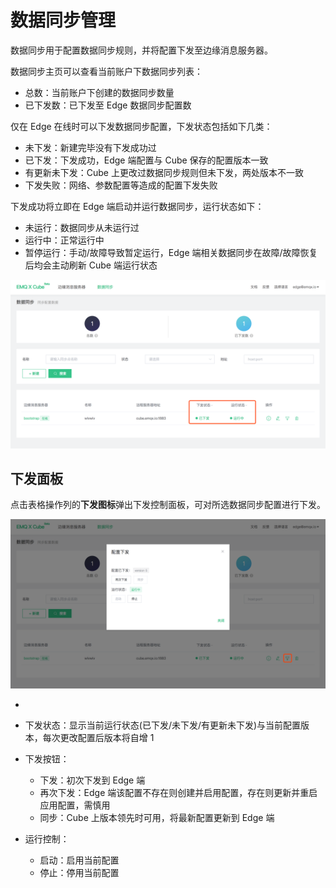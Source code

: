 # 数据同步管理

数据同步用于配置数据同步规则，并将配置下发至边缘消息服务器。

数据同步主页可以查看当前账户下数据同步列表：

- 总数：当前账户下创建的数据同步数量
- 已下发数：已下发至 Edge 数据同步配置数



仅在 Edge 在线时可以下发数据同步配置，下发状态包括如下几类：

- 未下发：新建完毕没有下发成功过
- 已下发：下发成功，Edge 端配置与 Cube 保存的配置版本一致
- 有更新未下发：Cube 上更改过数据同步规则但未下发，两处版本不一致
- 下发失败：网络、参数配置等造成的配置下发失败



下发成功将立即在 Edge 端启动并运行数据同步，运行状态如下：

- 未运行：数据同步从未运行过
- 运行中：正常运行中
- 暂停运行：手动/故障导致暂定运行，Edge 端相关数据同步在故障/故障恢复后均会主动刷新 Cube 端运行状态



![image-20190510102750064](../_images/image-20190510102750064.png)



## 下发面板

点击表格操作列的**下发图标**弹出下发控制面板，可对所选数据同步配置进行下发。

![image-20190510102820393](../_images/image-20190510102820393.png)

- 

- 下发状态：显示当前运行状态(已下发/未下发/有更新未下发)与当前配置版本，每次更改配置后版本将自增 1

- 下发按钮：
  - 下发：初次下发到 Edge 端
  - 再次下发：Edge 端该配置不存在则创建并启用配置，存在则更新并重启应用配置，需慎用
  - 同步：Cube 上版本领先时可用，将最新配置更新到 Edge 端

- 运行控制：

  - 启动：启用当前配置
  - 停止：停用当前配置

  


